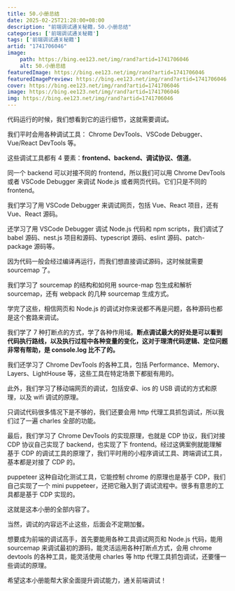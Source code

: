 ```yaml
---
title: 50.小册总结
date: 2025-02-25T21:28:00+08:00
description: "前端调试通关秘籍，50.小册总结"
categories: ['前端调试通关秘籍']
tags: ['前端调试通关秘籍']
artid: "1741706046"
image:
    path: https://bing.ee123.net/img/rand?artid=1741706046
    alt: 50.小册总结
featuredImage: https://bing.ee123.net/img/rand?artid=1741706046
featuredImagePreview: https://bing.ee123.net/img/rand?artid=1741706046
cover: https://bing.ee123.net/img/rand?artid=1741706046
image: https://bing.ee123.net/img/rand?artid=1741706046
img: https://bing.ee123.net/img/rand?artid=1741706046
---
```


代码运行的时候，我们想看到它的运行细节，这就需要调试。

我们平时会用各种调试工具： Chrome DevTools、VSCode Debugger、Vue/React DevTools 等。

这些调试工具都有 4 要素：**frontend、backend、调试协议、信道**。

同一个 backend 可以对接不同的 frontend，所以我们可以用 Chrome DevTools 或者 VSCode Debugger 来调试 Node.js 或者网页代码。它们只是不同的 frontend。

我们学习了用 VSCode Debugger 来调试网页，包括 Vue、React 项目，还有 Vue、React 源码。

还学习了用 VSCode Debugger 调试 Node.js 代码和 npm scripts，我们调试了 babel 源码、nest.js 项目和源码、typescript 源码、eslint 源码、patch-package 源码等。

因为代码一般会经过编译再运行，而我们想直接调试源码，这时候就需要 sourcemap 了。

我们学习了 sourcemap 的结构和如何用 source-map 包生成和解析 sourcemap，还有 webpack 的几种 sourcemap 生成方式。

学完了这些，相信网页和 Node.js 的调试对你来说都不再是问题，各种源码也都是这个套路来调试。

我们学了 7 种打断点的方式，学了各种作用域。**断点调试最大的好处是可以看到代码执行路线，以及执行过程中各种变量的变化，这对于理清代码逻辑、定位问题非常有帮助，是 console.log 比不了的。**

我们还学习了 Chrome DevTools 的各种工具，包括 Performance、Memory、Layers、LightHouse 等，这些工具在特定场景下都挺有用的。

此外，我们学习了移动端网页的调试，包括安卓、ios 的 USB 调试的方式和原理，以及 wifi 调试的原理。

只调试代码很多情况下是不够的，我们还要会用 http 代理工具抓包调试，所以我们过了一遍 charles 全部的功能。

最后，我们学习了 Chrome DevTools 的实现原理，也就是 CDP 协议，我们对接 CDP 协议自己实现了 backend，也实现了下 frontend。经过这俩案例就能理解基于 CDP 的调试工具的原理了，我们平时用的小程序调试工具、跨端调试工具，基本都是对接了 CDP 的。

puppeteer 这种自动化测试工具，它能控制 chrome 的原理也是基于 CDP，我们自己实现了一个 mini puppeteer，还把它融入到了调试流程中。很多有意思的工具都是基于 CDP 实现的。

这就是这本小册的全部内容了。

当然，调试的内容远不止这些，后面会不定期加餐。

想要成为前端的调试高手，首先要能用各种工具调试网页和 Node.js 代码，能用 sourcemap 来调试最初的源码，能灵活运用各种打断点方式，会用 chrome devtools 的各种工具，能灵活使用 charles 等 http 代理工具抓包调试，还要懂一些调试的原理。

希望这本小册能帮大家全面提升调试能力，通关前端调试！



